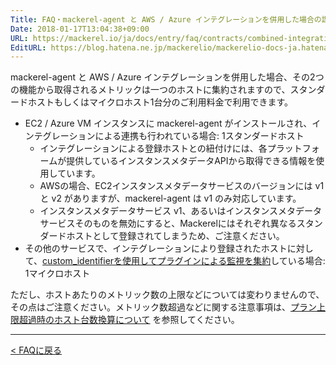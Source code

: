 ```yaml
---
Title: FAQ・mackerel-agent と AWS / Azure インテグレーションを併用した場合の課金体系はどうなりますか？
Date: 2018-01-17T13:04:38+09:00
URL: https://mackerel.io/ja/docs/entry/faq/contracts/combined-integration
EditURL: https://blog.hatena.ne.jp/mackerelio/mackerelio-docs-ja.hatenablog.mackerel.io/atom/entry/8599973812338373103
---
```


mackerel-agent と AWS / Azure インテグレーションを併用した場合、その2つの機能から取得されるメトリックは一つのホストに集約されますので、スタンダードホストもしくはマイクロホスト1台分のご利用料金で利用できます。

- EC2 / Azure VM インスタンスに mackerel-agent がインストールされ、インテグレーションによる連携も行われている場合: 1スタンダードホスト
    - インテグレーションによる登録ホストとの紐付けには、各プラットフォームが提供しているインスタンスメタデータAPIから取得できる情報を使用しています。
    - AWSの場合、EC2インスタンスメタデータサービスのバージョンには v1 と v2 がありますが、mackerel-agent は v1 のみ対応しています。
    - インスタンスメタデータサービス v1、あるいはインスタンスメタデータサービスそのものを無効にすると、Mackerelにはそれぞれ異なるスタンダードホストとして登録されてしまうため、ご注意ください。
- その他のサービスで、インテグレーションにより登録されたホストに対して、[custom_identifierを使用してプラグインによる監視を集約](https://mackerel.io/ja/docs/entry/integrations/aws#plugin-custom-identifier)している場合: 1マイクロホスト

ただし、ホストあたりのメトリック数の上限などについては変わりませんので、その点はご注意ください。メトリック数超過などに関する注意事項は、[プラン上限超過時のホスト台数換算について](https://mackerel.io/ja/docs/entry/faq/contracts/limit-exceeded-conversion) を参照してください。

---

[< FAQに戻る](https://mackerel.io/ja/docs/entry/faq)
